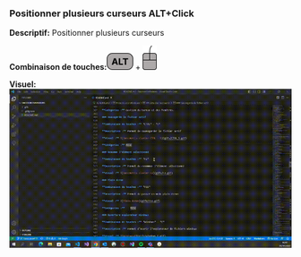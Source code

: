 ### Positionner plusieurs curseurs ALT+Click ###
**Descriptif:** Positionner plusieurs curseurs

**Combinaison de touches:**![ALT](../touches/ALT.png) + ![Click](../touches/SOURIS.png)

**Visuel:** ![gif-ctrl+l](./gifs/ALT-Click.gif)
